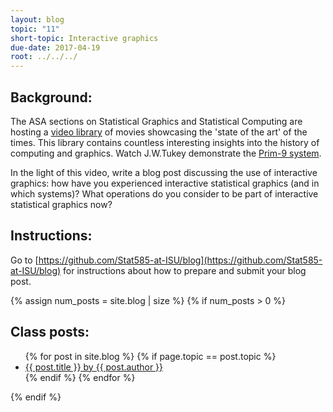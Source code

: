 ```yaml
---
layout: blog
topic: "11"
short-topic: Interactive graphics
due-date: 2017-04-19
root: ../../../
---
```


## Background:

The ASA sections on Statistical Graphics and Statistical Computing are hosting a [video library](http://stat-graphics.org/movies/) of movies showcasing the 'state of the art' of the times. This library contains countless interesting insights into the history of computing and graphics. Watch J.W.Tukey demonstrate the  [Prim-9 system](http://stat-graphics.org/movies/prim9.html).

In the light of this video, write a blog post discussing the use of interactive graphics: how have you experienced interactive statistical graphics (and in which systems)? What operations do you consider to be part of interactive statistical graphics now? 

## Instructions:

Go to [https://github.com/Stat585-at-ISU/blog](https://github.com/Stat585-at-ISU/blog) for instructions about how to prepare and submit your blog post.


{% assign num_posts = site.blog | size %}
{% if num_posts > 0 %}
## Class posts:

<ul>
{% for post in site.blog %}
  {% if page.topic == post.topic %}
  <li><a href="{{ post.url }}">{{ post.title }} by {{ post.author }}</a></li>
  {% endif %}
{% endfor %}
</ul>
{% endif %}
